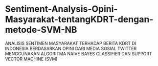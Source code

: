 # Sentiment-Analysis-Opini-Masyarakat-tentangKDRT-dengan-metode-SVM-NB
ANALISIS SENTIMEN MASYARAKAT TERHADAP BERITA KDRT DI INDONESIA BERDASARKAN OPINI DARI MEDIA SOSIAL TWITTER MENGGUNAKAN ALGORITMA NAIVE BAYES CLASSIFIER DAN SUPPORT VECTOR MACHINE (SVM)
